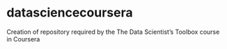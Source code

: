 # datasciencecoursera
Creation of repository required by the The Data Scientist’s Toolbox course in Coursera
